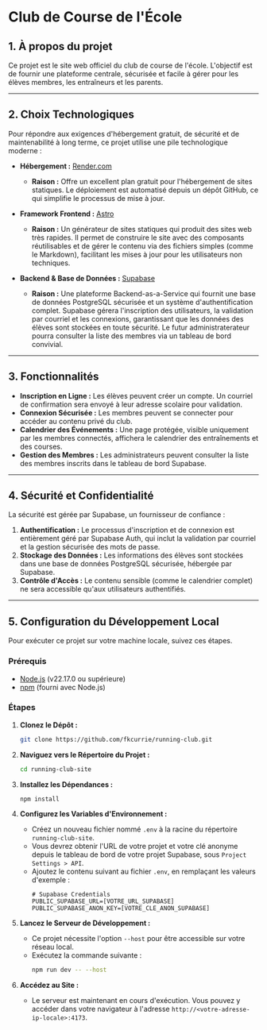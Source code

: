 # Club de Course de l'École

## 1. À propos du projet

Ce projet est le site web officiel du club de course de l'école. L'objectif est de fournir une plateforme centrale, sécurisée et facile à gérer pour les élèves membres, les entraîneurs et les parents.

---

## 2. Choix Technologiques

Pour répondre aux exigences d'hébergement gratuit, de sécurité et de maintenabilité à long terme, ce projet utilise une pile technologique moderne :

*   **Hébergement :** [Render.com](https://render.com/)
    *   **Raison :** Offre un excellent plan gratuit pour l'hébergement de sites statiques. Le déploiement est automatisé depuis un dépôt GitHub, ce qui simplifie le processus de mise à jour.

*   **Framework Frontend :** [Astro](https://astro.build/)
    *   **Raison :** Un générateur de sites statiques qui produit des sites web très rapides. Il permet de construire le site avec des composants réutilisables et de gérer le contenu via des fichiers simples (comme le Markdown), facilitant les mises à jour pour les utilisateurs non techniques.

*   **Backend & Base de Données :** [Supabase](https://supabase.com/)
    *   **Raison :** Une plateforme Backend-as-a-Service qui fournit une base de données PostgreSQL sécurisée et un système d'authentification complet. Supabase gérera l'inscription des utilisateurs, la validation par courriel et les connexions, garantissant que les données des élèves sont stockées en toute sécurité. Le futur administraterateur pourra consulter la liste des membres via un tableau de bord convivial.

---

## 3. Fonctionnalités

*   **Inscription en Ligne :** Les élèves peuvent créer un compte. Un courriel de confirmation sera envoyé à leur adresse scolaire pour validation.
*   **Connexion Sécurisée :** Les membres peuvent se connecter pour accéder au contenu privé du club.
*   **Calendrier des Événements :** Une page protégée, visible uniquement par les membres connectés, affichera le calendrier des entraînements et des courses.
*   **Gestion des Membres :** Les administrateurs peuvent consulter la liste des membres inscrits dans le tableau de bord Supabase.

---

## 4. Sécurité et Confidentialité

La sécurité est gérée par Supabase, un fournisseur de confiance :

1.  **Authentification :** Le processus d'inscription et de connexion est entièrement géré par Supabase Auth, qui inclut la validation par courriel et la gestion sécurisée des mots de passe.
2.  **Stockage des Données :** Les informations des élèves sont stockées dans une base de données PostgreSQL sécurisée, hébergée par Supabase.
3.  **Contrôle d'Accès :** Le contenu sensible (comme le calendrier complet) ne sera accessible qu'aux utilisateurs authentifiés.

---

## 5. Configuration du Développement Local

Pour exécuter ce projet sur votre machine locale, suivez ces étapes.

### Prérequis

*   [Node.js](https://nodejs.org/) (v22.17.0 ou supérieure)
*   [npm](https://www.npmjs.com/) (fourni avec Node.js)

### Étapes

1.  **Clonez le Dépôt :**
    ```bash
    git clone https://github.com/fkcurrie/running-club.git
    ```

2.  **Naviguez vers le Répertoire du Projet :**
    ```bash
    cd running-club-site
    ```

3.  **Installez les Dépendances :**
    ```bash
    npm install
    ```

4.  **Configurez les Variables d'Environnement :**
    *   Créez un nouveau fichier nommé `.env` à la racine du répertoire `running-club-site`.
    *   Vous devrez obtenir l'URL de votre projet et votre clé anonyme depuis le tableau de bord de votre projet Supabase, sous `Project Settings > API`.
    *   Ajoutez le contenu suivant au fichier `.env`, en remplaçant les valeurs d'exemple :
        ```
        # Supabase Credentials
        PUBLIC_SUPABASE_URL=[VOTRE_URL_SUPABASE]
        PUBLIC_SUPABASE_ANON_KEY=[VOTRE_CLE_ANON_SUPABASE]
        ```

5.  **Lancez le Serveur de Développement :**
    *   Ce projet nécessite l'option `--host` pour être accessible sur votre réseau local.
    *   Exécutez la commande suivante :
        ```bash
        npm run dev -- --host
        ```

6.  **Accédez au Site :**
    *   Le serveur est maintenant en cours d'exécution. Vous pouvez y accéder dans votre navigateur à l'adresse `http://<votre-adresse-ip-locale>:4173`.
